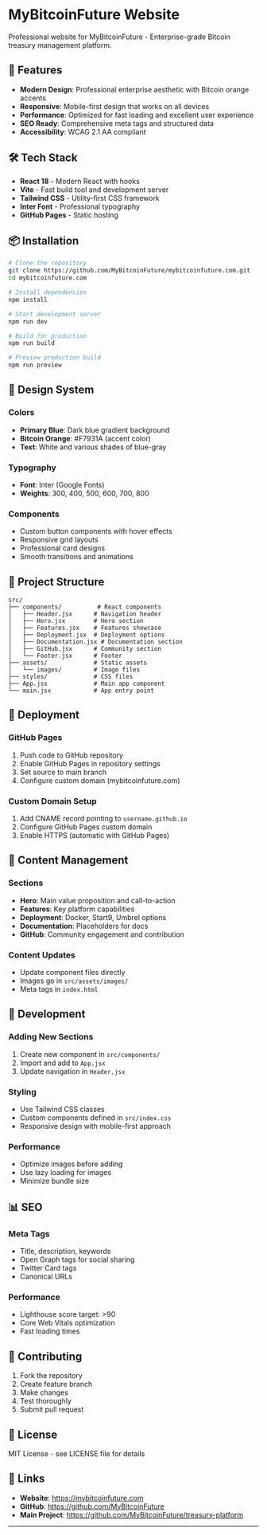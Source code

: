 # MyBitcoinFuture Website

Professional website for MyBitcoinFuture - Enterprise-grade Bitcoin treasury management platform.

## 🚀 Features

- **Modern Design**: Professional enterprise aesthetic with Bitcoin orange accents
- **Responsive**: Mobile-first design that works on all devices
- **Performance**: Optimized for fast loading and excellent user experience
- **SEO Ready**: Comprehensive meta tags and structured data
- **Accessibility**: WCAG 2.1 AA compliant

## 🛠️ Tech Stack

- **React 18** - Modern React with hooks
- **Vite** - Fast build tool and development server
- **Tailwind CSS** - Utility-first CSS framework
- **Inter Font** - Professional typography
- **GitHub Pages** - Static hosting

## 📦 Installation

```bash
# Clone the repository
git clone https://github.com/MyBitcoinFuture/mybitcoinfuture.com.git
cd mybitcoinfuture.com

# Install dependencies
npm install

# Start development server
npm run dev

# Build for production
npm run build

# Preview production build
npm run preview
```

## 🎨 Design System

### Colors
- **Primary Blue**: Dark blue gradient background
- **Bitcoin Orange**: #F7931A (accent color)
- **Text**: White and various shades of blue-gray

### Typography
- **Font**: Inter (Google Fonts)
- **Weights**: 300, 400, 500, 600, 700, 800

### Components
- Custom button components with hover effects
- Responsive grid layouts
- Professional card designs
- Smooth transitions and animations

## 📁 Project Structure

```
src/
├── components/          # React components
│   ├── Header.jsx      # Navigation header
│   ├── Hero.jsx        # Hero section
│   ├── Features.jsx    # Features showcase
│   ├── Deployment.jsx  # Deployment options
│   ├── Documentation.jsx # Documentation section
│   ├── GitHub.jsx      # Community section
│   └── Footer.jsx      # Footer
├── assets/             # Static assets
│   └── images/         # Image files
├── styles/             # CSS files
├── App.jsx             # Main app component
└── main.jsx            # App entry point
```

## 🚀 Deployment

### GitHub Pages

1. Push code to GitHub repository
2. Enable GitHub Pages in repository settings
3. Set source to main branch
4. Configure custom domain (mybitcoinfuture.com)

### Custom Domain Setup

1. Add CNAME record pointing to `username.github.io`
2. Configure GitHub Pages custom domain
3. Enable HTTPS (automatic with GitHub Pages)

## 📝 Content Management

### Sections
- **Hero**: Main value proposition and call-to-action
- **Features**: Key platform capabilities
- **Deployment**: Docker, Start9, Umbrel options
- **Documentation**: Placeholders for docs
- **GitHub**: Community engagement and contribution

### Content Updates
- Update component files directly
- Images go in `src/assets/images/`
- Meta tags in `index.html`

## 🔧 Development

### Adding New Sections
1. Create new component in `src/components/`
2. Import and add to `App.jsx`
3. Update navigation in `Header.jsx`

### Styling
- Use Tailwind CSS classes
- Custom components defined in `src/index.css`
- Responsive design with mobile-first approach

### Performance
- Optimize images before adding
- Use lazy loading for images
- Minimize bundle size

## 📊 SEO

### Meta Tags
- Title, description, keywords
- Open Graph tags for social sharing
- Twitter Card tags
- Canonical URLs

### Performance
- Lighthouse score target: >90
- Core Web Vitals optimization
- Fast loading times

## 🤝 Contributing

1. Fork the repository
2. Create feature branch
3. Make changes
4. Test thoroughly
5. Submit pull request

## 📄 License

MIT License - see LICENSE file for details

## 🔗 Links

- **Website**: https://mybitcoinfuture.com
- **GitHub**: https://github.com/MyBitcoinFuture
- **Main Project**: https://github.com/MyBitcoinFuture/treasury-platform

---
